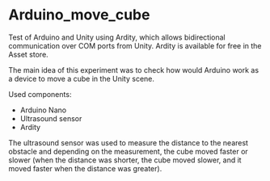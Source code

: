# Arduino_move_cube
Test of Arduino and Unity using Ardity, which allows bidirectional communication over COM ports from Unity. Ardity is available for free in the Asset store.

The main idea of this experiment was to check how would Arduino work as a device to move a cube in the Unity scene.

Used components:
- Arduino Nano
- Ultrasound sensor
- Ardity

The ultrasound sensor was used to measure the distance to the nearest obstacle and depending on the measurement, the cube moved faster or slower (when the distance was shorter, the cube moved 
slower, and it moved faster when the distance was greater).
